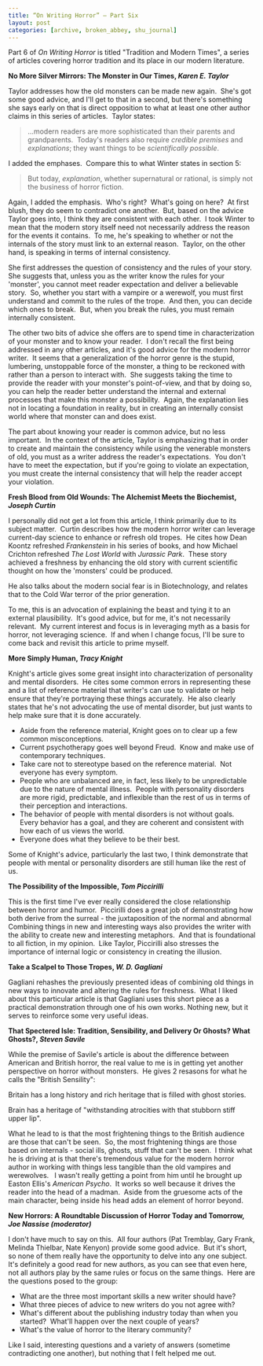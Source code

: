 ```yaml
---
title: “On Writing Horror” – Part Six
layout: post
categories: [archive, broken_abbey, shu_journal]
---
```

Part 6 of *On Writing Horror* is titled "Tradition and Modern Times", a
series of articles covering horror tradition and its place in our modern
literature.

**No More Silver Mirrors: The Monster in Our Times, *Karen E. Taylor***

Taylor addresses how the old monsters can be made new again.  She's got
some good advice, and I'll get to that in a second, but there's
something she says early on that is direct opposition to what at least
one other author claims in this series of articles.  Taylor states:

> ...modern readers are more sophisticated than their parents and
> grandparents.  Today's readers also require *credible premises* and
> *explanations*; they want things to be *scientifically possible*.

I added the emphases.  Compare this to what Winter states in section 5:

> But today, *explanation*, whether supernatural or rational, is simply
> not the business of horror fiction.

Again, I added the emphasis.  Who's right?  What's going on here?  At
first blush, they do seem to contradict one another.  But, based on the
advice Taylor goes into, I think they are consistent with each other.  I
took Winter to mean that the modern story itself need not necessarily
address the reason for the events it contains.  To me, he's speaking to
whether or not the internals of the story must link to an external
reason.  Taylor, on the other hand, is speaking in terms of internal
consistency.

She first addresses the question of consistency and the rules of your
story.  She suggests that, unless you as the writer know the rules for
your 'monster', you cannot meet reader expectation and deliver a
believable story.  So, whether you start with a vampire or a werewolf,
you must first understand and commit to the rules of the trope.  And
then, you can decide which ones to break.  But, when you break the
rules, you must remain internally consistent.

The other two bits of advice she offers are to spend time in
characterization of your monster and to know your reader.  I don't
recall the first being addressed in any other articles, and it's good
advice for the modern horror writer.  It seems that a generalization of
the horror genre is the stupid, lumbering, unstoppable force of the
monster, a thing to be reckoned with rather than a person to interact
with.  She suggests taking the time to provide the reader with your
monster's point-of-view, and that by doing so, you can help the reader
better understand the internal and external processes that make this
monster a possibility.  Again, the explanation lies not in locating a
foundation in reality, but in creating an internally consist world where
that monster can and does exist.

The part about knowing your reader is common advice, but no less
important.  In the context of the article, Taylor is emphasizing that in
order to create and maintain the consistency while using the venerable
monsters of old, you must as a writer address the reader's
expectations.  You don't have to meet the expectation, but if you're
going to violate an expectation, you must create the internal
consistency that will help the reader accept your violation.

**Fresh Blood from Old Wounds: The Alchemist Meets the Biochemist,
*Joseph Curtin***

I personally did not get a lot from this article, I think primarily due
to its subject matter.  Curtin describes how the modern horror writer
can leverage current-day science to enhance or refresh old tropes.  He
cites how Dean Koontz refreshed *Frankenstein* in his series of books,
and how Michael Crichton refreshed *The Lost World* with *Jurassic
Park*.  These story achieved a freshness by enhancing the old story with
current scientific thought on how the 'monsters' could be produced.

He also talks about the modern social fear is in Biotechnology, and
relates that to the Cold War terror of the prior generation.

To me, this is an advocation of explaining the beast and tying it to an
external plausibility.  It's good advice, but for me, it's not
necessarily relevant.  My current interest and focus is in leveraging
myth as a basis for horror, not leveraging science.  If and when I
change focus, I'll be sure to come back and revisit this article to
prime myself.

**More Simply Human, *Tracy Knight***

Knight's article gives some great insight into characterization of
personality and mental disorders.  He cites some common errors in
representing these and a list of reference material that writer's can
use to validate or help ensure that they're portraying these things
accurately.  He also clearly states that he's not advocating the use of
mental disorder, but just wants to help make sure that it is done
accurately.

-   Aside from the reference material, Knight goes on to clear up a few
    common misconceptions.
-   Current psychotherapy goes well beyond Freud.  Know and make use of
    contemporary techniques.
-   Take care not to stereotype based on the reference material.  Not
    everyone has every symptom.
-   People who are unbalanced are, in fact, less likely to be
    unpredictable due to the nature of mental illness.  People with
    personality disorders are more rigid, predictable, and inflexible
    than the rest of us in terms of their perception and interactions.
-   The behavior of people with mental disorders is not without goals. 
    Every behavior has a goal, and they are coherent and consistent with
    how each of us views the world.
-   Everyone does what they believe to be their best.

Some of Knight's advice, particularly the last two, I think demonstrate
that people with mental or personality disorders are still human like
the rest of us.

**The Possibility of the Impossible, *Tom Piccirilli***

This is the first time I've ever really considered the close
relationship between horror and humor.  Piccirilli does a great job of
demonstrating how both derive from the surreal - the juxtaposition of
the normal and abnormal  Combining things in new and interesting ways
also provides the writer with the ability to create new and interesting
metaphors.  And that is foundational to all fiction, in my opinion. 
Like Taylor, Piccirilli also stresses the importance of internal logic
or consistency in creating the illusion.

**Take a Scalpel to Those Tropes, *W. D. Gagliani***

Gagliani rehashes the previously presented ideas of combining old things
in new ways to innovate and altering the rules for freshness.  What I
liked about this particular article is that Gagliani uses this short
piece as a practical demonstration through one of his own works. Nothing
new, but it serves to reinforce some very useful ideas.

**That Spectered Isle: Tradition, Sensibility, and Delivery Or Ghosts?
What Ghosts?, *Steven Savile***

While the premise of Savile's article is about the difference between
American and British horror, the real value to me is in getting yet
another perspective on horror without monsters.  He gives 2 resasons for
what he calls the "British Sensility":

Britain has a long history and rich heritage that is filled with ghost
stories.

Brain has a heritage of "withstanding atrocities with that stubborn
stiff upper lip".

What he lead to is that the most frightening things to the British
audience are those that can't be seen.  So, the most frightening things
are those based on internals - social ills, ghosts, stuff that can't be
seen.  I think what he is driving at is that there's tremendous value
for the modern horror author in working with things less tangible than
the old vampires and werewolves.   I wasn't really getting a point from
him until he brought up Easton Ellis's *American Psycho*.  It works so
well because it drives the reader into the head of a madman.  Aside from
the gruesome acts of the main character, being inside his head adds an
element of horror beyond.

**New Horrors: A Roundtable Discussion of Horror Today and Tomorrow,
*Joe Nassise (moderator)***

I don't have much to say on this.  All four authors (Pat Tremblay, Gary
Frank, Melinda Thielbar, Nate Kenyon) provide some good advice.  But
it's short, so none of them really have the opportunity to delve into
any one subject.  It's definitely a good read for new authors, as you
can see that even here, not all authors play by the same rules or focus
on the same things.  Here are the questions posed to the group:

-   What are the three most important skills a new writer should have?
-   What three pieces of advice to new writers do you not agree with?
-   What's different about the publishing industry today than when you
    started?  What'll happen over the next couple of years?
-   What's the value of horror to the literary community?

Like I said, interesting questions and a variety of answers (sometime
contradicting one another), but nothing that I felt helped me out.